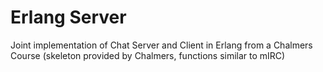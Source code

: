 Erlang Server
=========================

Joint implementation of Chat Server and Client in Erlang from a Chalmers Course (skeleton provided by Chalmers, functions similar to mIRC)
